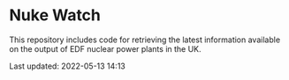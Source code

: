 # Nuke Watch

This repository includes code for retrieving the latest information available on the output of EDF nuclear power plants in the UK.

Last updated: 2022-05-13 14:13